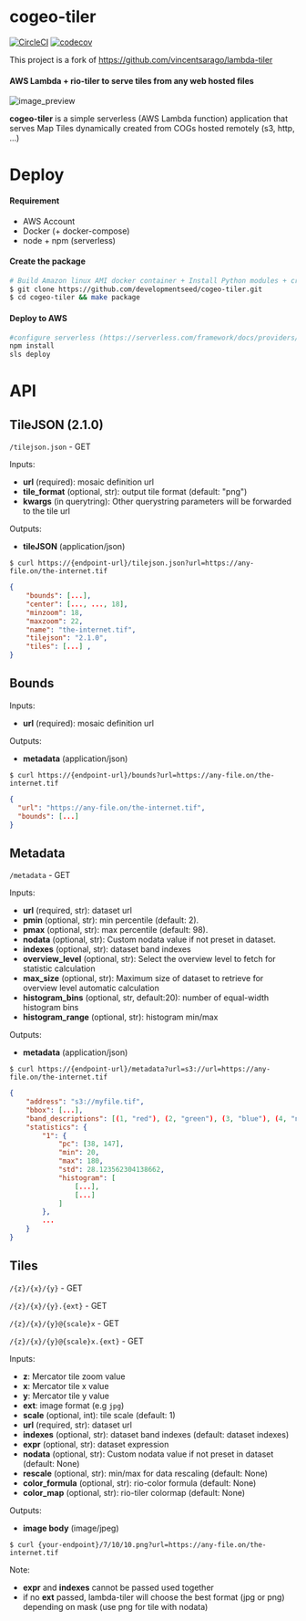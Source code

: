 # cogeo-tiler

[![CircleCI](https://circleci.com/gh/developmentseed/cogeo-tiler.svg?style=svg)](https://circleci.com/gh/developmentseed/cogeo-tiler)
[![codecov](https://codecov.io/gh/developmentseed/cogeo-tiler/branch/master/graph/badge.svg)](https://codecov.io/gh/developmentseed/cogeo-tiler)

This project is a fork of https://github.com/vincentsarago/lambda-tiler

#### AWS Lambda + rio-tiler to serve tiles from any web hosted files

![image_preview](https://user-images.githubusercontent.com/10407788/56755674-0fbad500-675e-11e9-8996-f0fae4a1a30c.jpeg)

**cogeo-tiler** is a simple serverless (AWS Lambda function) application that serves Map Tiles dynamically created from COGs hosted remotely (s3, http, ...)

# Deploy

#### Requirement
  - AWS Account
  - Docker (+ docker-compose)
  - node + npm (serverless)

#### Create the package
```bash
# Build Amazon linux AMI docker container + Install Python modules + create package
$ git clone https://github.com/developmentseed/cogeo-tiler.git
$ cd cogeo-tiler && make package
```

#### Deploy to AWS
```bash
#configure serverless (https://serverless.com/framework/docs/providers/aws/guide/credentials/)
npm install
sls deploy
```

# API

## TileJSON (2.1.0)
`/tilejson.json` - GET

Inputs:
- **url** (required): mosaic definition url
- **tile_format** (optional, str): output tile format (default: "png")
- **kwargs** (in querytring): Other querystring parameters will be forwarded to the tile url

Outputs:
- **tileJSON** (application/json) 

`$ curl https://{endpoint-url}/tilejson.json?url=https://any-file.on/the-internet.tif`

```json
{
    "bounds": [...],      
    "center": [..., ..., 18], 
    "minzoom": 18,        
    "maxzoom": 22,        
    "name": "the-internet.tif",
    "tilejson": "2.1.0",  
    "tiles": [...] ,      
}
```

## Bounds

Inputs:
- **url** (required): mosaic definition url

Outputs:
- **metadata** (application/json) 

`$ curl https://{endpoint-url}/bounds?url=https://any-file.on/the-internet.tif`

```json
{
  "url": "https://any-file.on/the-internet.tif", 
  "bounds": [...]
}
```

## Metadata

`/metadata` - GET

Inputs:
- **url** (required, str): dataset url
- **pmin** (optional, str): min percentile (default: 2).
- **pmax** (optional, str): max percentile (default: 98).
- **nodata** (optional, str): Custom nodata value if not preset in dataset.
- **indexes** (optional, str): dataset band indexes
- **overview_level** (optional, str): Select the overview level to fetch for statistic calculation
- **max_size** (optional, str): Maximum size of dataset to retrieve for overview level automatic calculation
- **histogram_bins** (optional, str, default:20): number of equal-width histogram bins
- **histogram_range** (optional, str): histogram min/max

Outputs:
- **metadata** (application/json) 


`$ curl https://{endpoint-url}/metadata?url=s3://url=https://any-file.on/the-internet.tif`

```json
{
    "address": "s3://myfile.tif",
    "bbox": [...],
    "band_descriptions": [(1, "red"), (2, "green"), (3, "blue"), (4, "nir")],
    "statistics": {
        "1": {
            "pc": [38, 147],
            "min": 20,
            "max": 180,
            "std": 28.123562304138662,
            "histogram": [
                [...],
                [...]
            ]
        },
        ...
    }
}
```


## Tiles
`/{z}/{x}/{y}` - GET

`/{z}/{x}/{y}.{ext}` - GET

`/{z}/{x}/{y}@{scale}x` - GET

`/{z}/{x}/{y}@{scale}x.{ext}` - GET

Inputs:
- **z**: Mercator tile zoom value
- **x**: Mercator tile x value
- **y**: Mercator tile y value
- **ext**: image format (e.g `jpg`)
- **scale** (optional, int): tile scale (default: 1)
- **url** (required, str): dataset url
- **indexes** (optional, str): dataset band indexes (default: dataset indexes)
- **expr** (optional, str): dataset expression
- **nodata** (optional, str): Custom nodata value if not preset in dataset (default: None)
- **rescale** (optional, str): min/max for data rescaling (default: None)
- **color_formula** (optional, str): rio-color formula (default: None)
- **color_map** (optional, str): rio-tiler colormap (default: None)

Outputs:
- **image body** (image/jpeg) 

`$ curl {your-endpoint}/7/10/10.png?url=https://any-file.on/the-internet.tif`

Note: 
- **expr** and **indexes** cannot be passed used together
- if no **ext** passed, lambda-tiler will choose the best format (jpg or png) depending on mask (use png for tile with nodata)
